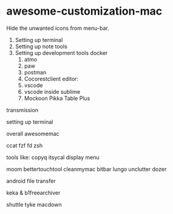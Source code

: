 # awesome-customization-mac
Hide the unwanted icons from menu-bar.


1. Setting up terminal
2. Setting up note tools
3. Setting up development tools
    docker
    1. atmo
    2. paw
    3. postman
    4. Cocorestclient
    editor:
      1. vscode
      2. vscode inside
      sublime
      3. Mockoon
      Pikka
      Table Plus

transmission



setting up terminal

overall
awesomemac

ccat
fzf
fd
zsh

tools like:
copyq
itsycal
display menu

moom
bettertouchtool
cleanmymac
bitbar
lungo
unclutter
dozer

android file transfer


keka & b1freearchiver

shuttle
tyke
macdown
